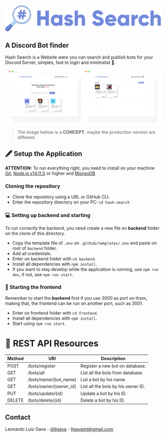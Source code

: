 <br/>

![Logo](./.github/images/logo.png)

## A Discord Bot finder
Hash Search is a Website were you can search and publish bots for your Discord Server, simples, fast to login and minimalist 💜.

![Concept](./.github/images/concept.png)
> The image bellow is a **CONCEPT**, maybe the production version are different.

## 🖋 Setup the Application
**ATTENTION:** To run everything right, you need to install on your machine [Git](https://git-scm.com), [Node.js v14.11.0](https://nodejs.org/en/) or higher and [MongoDB](https://www.mongodb.com)

### **Cloning the repository**
  * Clone the repository using a URL or GitHub CLI.
  * Enter the repository directory on your PC: `cd hash-search`

### **💻 Setting up backend and starting**
To run correctly the backend, you need create a new file on **backend** folder on the clone of this directory.

  * Copy the template file of `.env` on `.github/templates/.env` and paste on root of `backend` folder.
  * Add all credentials.
  * Enter on backend folder with `cd backend`.
  * Install all dependencies with `npm install`.
  * If you want to stay develop while the application is running, use `npm run dev`, if not, use `npm run start`.

### **🎨 Starting the frontend**
Remember to start the **backend** first if you use 3000 as port on them, making that, the frontend can be run on another port, such as 3001.

  * Enter on frontend folder with `cd frontend`.
  * Install all dependencies with `npm install`.
  * Start using `npm run start`.

# 📖 REST API Resources

| Method | URI                       | Description                         |
|--------|---------------------------|-------------------------------------|
| POST   | /bots/register            | Register a new bot on database\.    |
| GET    | /bots/all                 | List all the bots from database\.   |
| GET    | /bots/name/\{bot\_name\}  | List a bot by his name\.            |
| GET    | /bots/owner/\{owner\_id\} | List all the bots by his owner ID\. |
| PUT    | /bots/update/\{id\}       | Update a bot by his ID\.            |
| DELETE | /bots/delete/\{id}        | Delete a bot by his ID\.            |

## Contact

Leonardo Luiz Gava - [@llgava](https://twitter.com/llgava "Leonardo Luiz Gava Twitter") - <llgavamt@gmail.com>
